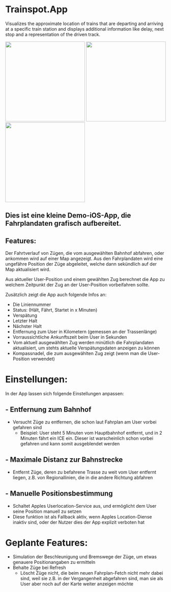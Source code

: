 # Trainspot.App

Visualizes the approximate location of trains that are departing and arriving at a specific train station and displays additional information like delay, next stop and a representation of the driven track.

<img src="https://raw.githubusercontent.com/findus/x/master/Picture1.png" width="250"> <img src="https://raw.githubusercontent.com/findus/x/master/Picture2.jpeg" width="250"> <img src="https://raw.githubusercontent.com/findus/x/master/Picture3.jpeg" width="250">

## Dies ist eine kleine Demo-iOS-App, die Fahrplandaten grafisch aufbereitet.

## Features:

Der Fahrtverlauf von Zügen, die vom ausgewählten Bahnhof abfahren, oder ankommen wird auf einer Map angezeigt.
Aus den Fahrplandaten wird eine ungefähre Position der Züge abgeleitet, welche dann sekündlich auf der Map aktualisiert wird.

Aus aktueller User-Position und einem gewählten Zug berechnet die App zu welchem Zeitpunkt der Zug an der User-Position vorbeifahren sollte.

Zusätzlich zeigt die App auch folgende Infos an:
- Die Liniennummer
- Status: (Hält, Fährt, Startet in x Minuten)
- Verspätung
- Letzter Halt
- Nächster Halt
- Entfernung zum User in Kilometern (gemessen an der Trassenlänge)
- Vorraussichtliche Ankunftszeit beim User in Sekunden
- Vom aktuell ausgewählten Zug werden minütlich die Fahrplandaten aktualisiert, um stehts aktuelle Verspätungsdaten anzeigen zu können
- Kompassnadel, die zum ausgewählten Zug zeigt (wenn man die User-Position verwendet)

# Einstellungen:

In der App lassen sich folgende Einstellungen anpassen:

## -  Entfernung zum Bahnhof
  - Versucht Züge zu entfernen, die schon laut Fahrplan am User vorbei gefahren sind
    - Beispiel: User steht 5 Minuten vom Hauptbahnhof entfernt, und in 2 Minuten fährt ein ICE ein. Dieser ist warscheinlich schon vorbei gefahren und kann somit ausgeblendet werden
  
## - Maximale Distanz zur Bahnstrecke
  - Entfernt Züge, deren zu befahrene Trasse zu weit vom User entfernt liegen, z.B. von Regionallinien, die in die andere Richtung abfahren

## - Manuelle Positionsbestimmung
  - Schaltet Apples Userlocation-Service aus, und ermöglicht dem User seine Position manuell zu setzen
  - Diese funktion ist als Fallback aktiv, wenn Apples Location-Diense inaktiv sind, oder der Nutzer dies der App explizit verboten hat

# Geplante Features:
- Simulation der Beschleunigung und Bremswege der Züge, um etwas genauere Positionangaben zu ermitteln
- Behalte Züge bei Refresh
  - Löscht Züge nicht, die beim neuen Fahrplan-Fetch nicht mehr dabei sind, weil sie z.B. in der Vergangenheit abgefahren sind, man sie als User aber noch auf der Karte weiter anzeigen möchte
